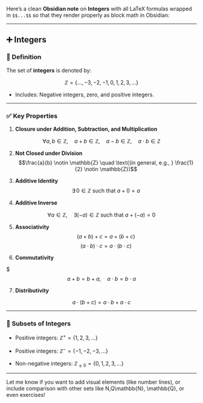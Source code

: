 Here’s a clean **Obsidian note** on **Integers** with all LaTeX formulas wrapped in `$$...$$` so that they render properly as block math in Obsidian:

---

## ➕ Integers

### 📌 Definition

The set of **integers** is denoted by:

$$\mathbb{Z} = \{ \ldots, -3, -2, -1, 0, 1, 2, 3, \ldots \}$$

- Includes: Negative integers, zero, and positive integers.
    

---

### ✅ Key Properties

1. **Closure under Addition, Subtraction, and Multiplication**

$$\forall a, b \in \mathbb{Z},\quad a + b \in \mathbb{Z},\quad a - b \in \mathbb{Z},\quad a \cdot b \in \mathbb{Z}$$

2. **Not Closed under Division**
$$\frac{a}{b} \notin \mathbb{Z} \quad \text{(in general, e.g., } \frac{1}{2} \notin \mathbb{Z})$$

3. **Additive Identity**
$$\exists\, 0 \in \mathbb{Z} \text{ such that } a + 0 = a$$

4. **Additive Inverse**
    
$$\forall a \in \mathbb{Z},\quad \exists (-a) \in \mathbb{Z} \text{ such that } a + (-a) = 0$$

5. **Associativity**
$$(a + b) + c = a + (b + c)$$$$(a \cdot b) \cdot c = a \cdot (b \cdot c)$$

6. **Commutativity**
    

$$$a + b = b + a,\quad a \cdot b = b \cdot a$$

7. **Distributivity**
    

$$a \cdot (b + c) = a \cdot b + a \cdot c$$

---

### 🧮 Subsets of Integers

- Positive integers:
    $\mathbb{Z}^+ = \{1, 2, 3, \ldots\}$

- Positive integers:
    $\mathbb{Z}^- = \{-1, -2, -3, \ldots\}$
- Non-negative integers:
    $\mathbb{Z}_{\geq 0} = \{0, 1, 2, 3, \ldots\}$

---

Let me know if you want to add visual elements (like number lines), or include comparison with other sets like N,Q\mathbb{N}, \mathbb{Q}, or even exercises!